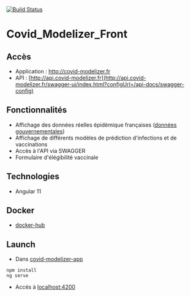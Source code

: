 [![Build Status](https://travis-ci.com/CovidModelizer/Front.svg?branch=main)](https://travis-ci.com/CovidModelizer/Front)
# Covid_Modelizer_Front

## Accès
* Application : http://covid-modelizer.fr
* API : [http://api.covid-modelizer.fr](http://api.covid-modelizer.fr/swagger-ui/index.html?configUrl=/api-docs/swagger-config)

## Fonctionnalités
* Affichage des données réelles épidémique françaises ([données gouvernementales](https://www.data.gouv.fr/fr/datasets/r/d2671c6c-c0eb-4e12-b69a-8e8f87fc224c))
* Affichage de différents modèles de prédiction d'infections et de vaccinations
* Accès à l'API via SWAGGER
* Formulaire d'élégibilité vaccinale

## Technologies
* Angular 11

## Docker
* [docker-hub](https://hub.docker.com/r/covidmodelizer/front)

## Launch
* Dans [covid-modelizer-app](https://github.com/CovidModelizer/Front/tree/main/covid-modelizer-app)
```
npm install
ng serve
```
* Accés à [localhost:4200](localhost:4200)
